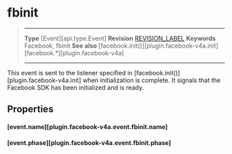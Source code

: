 
# fbinit

> --------------------- ------------------------------------------------------------------------------------------
> __Type__              [Event][api.type.Event]
> __Revision__          [REVISION_LABEL](REVISION_URL)
> __Keywords__          Facebook, fbinit
> __See also__          [facebook.init()][plugin.facebook-v4a.init]
>						[facebook.*][plugin.facebook-v4a]
> --------------------- ------------------------------------------------------------------------------------------

This event is sent to the listener specified in [facebook.init()][plugin.facebook-v4a.init] when initialization is complete. It signals that the Facebook&nbsp;SDK has been initialized and is ready.

## Properties

#### [event.name][plugin.facebook-v4a.event.fbinit.name]

#### [event.phase][plugin.facebook-v4a.event.fbinit.phase]

